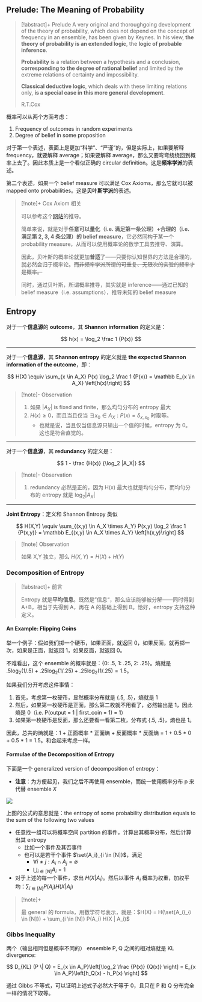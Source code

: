 ## Prelude: The Meaning of Probability

> [!abstract]+ Prelude
> A very original and thoroughgoing development of the theory of probability, which does not depend on the concept of frequency in an ensemble, has been given by Keynes. In his view, **the theory of probability is an extended logic**, the **logic of probable inference**. 
> 
> **Probability** is a relation between a hypothesis and a conclusion, **corresponding to the degree of rational belief** and limited by the extreme relations of certainty and impossibility.
> 
> **Classical deductive logic**, which deals with these limiting relations only, **is a special case in this more general development**.
> 
> R.T.Cox

概率可以从两个方面考虑：
1. Frequency of outcomes in random experiments
2. Degree of belief in some proposition

对于第一个表述，表面上是更加“科学”、“严谨”的，但是实际上，如果要解释 frequency，就要解释 average；如果要解释 average，那么又要弯弯绕绕回到概率上去了。因此本质上是一个看似正确的 circular definition。这是**频率学派**的表述。

第二个表述，如果一个 belief measure 可以满足 Cox Axioms，那么它就可以被 mapped onto probabilities。这是**贝叶斯学派**的表述。

> [!note]+ Cox Axiom 相关
> 
> 可以参考这个[网站](https://risingentropy.com/coxs-theorem/)的推导。
> 
> 简单来说，就是对于**任意可以量化（i.e. 满足第一条公理）+合理的（i.e. 满足第 2, 3, 4 条公理）的 belief measure**，它必然同构于某一个 probability measure，从而可以使用概率论的数学工具去推导、演算。
> 
> 因此，贝叶斯的概率论就更加**普适**了——只要你认知世界的方法是合理的，就必然会归于概率论。<del>而非频率学派所谓的可重复、无限次的实验的频率才是概率。</del>
> 
> 同时，通过贝叶斯，所谓概率推导，其实就是 inference——通过已知的 belief measure（i.e. assumptions），推导未知的 belief measure

## Entropy

对于一个**信息源**的 **outcome**，其 **Shannon information** 的定义是：

$$
h(x) = \log_2 \frac 1 {P(x)}
$$

---

对于一个**信息源**，其 **Shannon entropy** 的定义就是 **the expected Shannon information of the outcome**，即：

$$
H(X) \equiv \sum_{x \in A_X} P(x) \log_2 \frac 1 {P(x)} = \mathbb E_{x \in A_X} \left[h(x)\right]
$$

> [!note]- Observation
> 
> 1. 如果 $|A_X|$ is fixed and finite，那么均匀分布的 entropy 最大
> 2. $H(x) \geq 0$，而且当且仅当 $\exists x_0 \in A_X: P(x) = \delta_{x, x_0}$ 时取等。
>     - 也就是说，当且仅当信息源只输出一个值的时候，entropy 为 0。这也是符合直觉的。

---

对于一个**信息源**，其 **redundancy** 的定义是：

$$
1 - \frac {H(x)} {\log_2 |A_X|}
$$
> [!note]- Observation
> 
> 1. redundancy 必然是正的，因为 H(x) 最大也就是均匀分布，而均匀分布的 entropy 就是 $\log_2 |A_X|$

---

**Joint Entropy**：定义和 Shannon Entropy 类似

$$
H(X,Y) \equiv \sum_{(x,y) \in A_X \times A_Y} P(x,y) \log_2 \frac 1 {P(x,y)} = \mathbb E_{(x,y) \in A_X \times A_Y} \left[h(x,y)\right]
$$

> [!note] Observation
> 
> 如果 X,Y 独立，那么 $H(X,Y) = H(X) + H(Y)$

### Decomposition of Entropy

> [!abstract]+ 前言
> 
> Entropy 就是**平均信息**。既然是”信息“，那么应该能够被分解——同时得到 A+B，相当于先得到 A，再在 A 的基础上得到 B。恰好，entropy 支持这种定义。

#### An Example: Flipping Coins

举一个例子：假如我们掷一个硬币，如果正面，就返回 0，如果反面，就再掷一次，如果是正面，就返回 1，如果反面，就返回 0。

不难看出，这个 ensemble 的概率就是：{0: .5, 1: .25, 2: .25}。熵就是 $.5\log_2(1/.5) + .25 \log_2(1/.25) + .25\log_2(1/.25) = 1.5$。

如果我们分开考虑这件事情：
1. 首先，考虑第一枚硬币，显然概率分布就是 {.5, .5}，熵就是 1
2. 然后，如果第一枚硬币是正面，那么第二枚就不用看了，必然输出是 1，因此熵是 0（i.e. P(output = 1 | first_coin = 1) = 1）
3. 如果第一枚硬币是反面，那么还要看一看第二枚，分布式 {.5, .5}，熵也是 1。

因此，总共的熵就是：1 + 正面概率 * 正面熵 + 反面概率 * 反面熵 = 1 + 0.5 * 0 + 0.5 * 1 = 1.5。和合起来考虑一样。

#### Formulae of the Decomposition of Entropy

下面是一个 generalized version of decomposition of entropy：
- **注意**：为方便起见，我们之后不再使用 ensemble，而统一使用概率分布 $\mathrm p$ 来代替 ensemble $X$

<img src="https://gitlab.com/mtdickens1998/mtd-images/-/raw/main/img/2024/05/30_0_50_45_202405300050846.png"/>

上图的公式的意思就是：the entropy of some probability distribution equals to the sum of the following two values
- 任意找一组可以将概率空间 partition 的事件，计算出其概率分布，然后计算出其 entropy
    - 比如一个事件及其否事件
    - 也可以是若干个事件 $\set{A_i}_{i \in [N]}$，满足
        - $\forall i \neq j: A_i \cap A_j = \emptyset$
        - $\bigcup_{i \in [N]} A_i = 1$
- 对于上述的每一个事件，求出 $H(X | A_i)$。然后以事件 $A_i$ 概率为权重，加权平均：$\sum_{i \in [N]} P(A_i) H(X | A_i)$

> [!note]+
> 
> 最 general 的 formula，用数学符号表示，就是：$H(X) = H(\set{A_i}_{i \in [N]}) + \sum_{i \in [N]} P(A_i) H(X | A_i)$ 

### Gibbs Inequality

两个（输出相同但是概率不同的） ensemble P, Q 之间的相对熵就是 KL divergence:

$$
D_{KL} (P \| Q) = E_{x \in A_P}\left[\log_2 \frac {P(x)} {Q(x)} \right] = E_{x \in A_P}\left[h_Q(x) - h_P(x) \right]
$$

通过 Gibbs 不等式，可以证明上述式子必然大于等于 0，且只在 P 和 Q 分布完全一样的情况下取等。